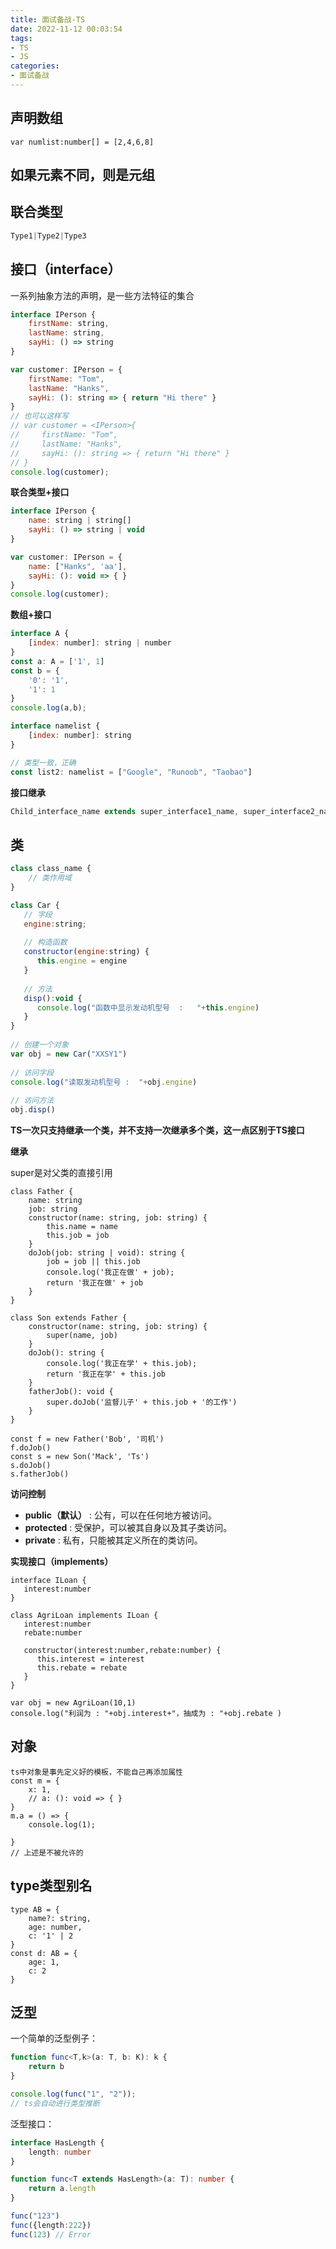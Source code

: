 ```yaml
---
title: 面试备战-TS
date: 2022-11-12 00:03:54
tags:
- TS
- JS
categories: 
- 面试备战
---
```


## **声明数组**

```tsx
var numlist:number[] = [2,4,6,8]
```

## **如果元素不同，则是元组**

## **联合类型**

```jsx
Type1|Type2|Type3
```

## 接口（interface）

一系列抽象方法的声明，是一些方法特征的集合

```jsx
interface IPerson {
    firstName: string,
    lastName: string,
    sayHi: () => string
}

var customer: IPerson = {
    firstName: "Tom",
    lastName: "Hanks",
    sayHi: (): string => { return "Hi there" }
} 
// 也可以这样写
// var customer = <IPerson>{
//     firstName: "Tom",
//     lastName: "Hanks",
//     sayHi: (): string => { return "Hi there" }
// }
console.log(customer);
```

**联合类型+接口**

```jsx
interface IPerson {
    name: string | string[]
    sayHi: () => string | void
}

var customer: IPerson = {
    name: ["Hanks", 'aa'],
    sayHi: (): void => { }
}
console.log(customer);
```

**数组+接口**

```jsx
interface A {
    [index: number]: string | number
}
const a: A = ['1', 1]
const b = {
    '0': '1',
    '1': 1
}
console.log(a,b);

interface namelist {
    [index: number]: string
}

// 类型一致，正确
const list2: namelist = ["Google", "Runoob", "Taobao"]
```

**接口继承**

```jsx
Child_interface_name extends super_interface1_name, super_interface2_name,…,super_interfaceN_name
```

## 类

```jsx
class class_name { 
    // 类作用域
}
```

```jsx
class Car { 
   // 字段
   engine:string; 
   
   // 构造函数
   constructor(engine:string) { 
      this.engine = engine 
   }  
   
   // 方法
   disp():void { 
      console.log("函数中显示发动机型号  :   "+this.engine) 
   } 
} 
 
// 创建一个对象
var obj = new Car("XXSY1")
 
// 访问字段
console.log("读取发动机型号 :  "+obj.engine)  
 
// 访问方法
obj.disp()
```

**TS一次只支持继承一个类，并不支持一次继承多个类，这一点区别于TS接口**

**继承**

super是对父类的直接引用

```tsx
class Father {
    name: string
    job: string
    constructor(name: string, job: string) {
        this.name = name
        this.job = job
    }
    doJob(job: string | void): string {
        job = job || this.job
        console.log('我正在做' + job);
        return '我正在做' + job
    }
}

class Son extends Father {
    constructor(name: string, job: string) {
        super(name, job)
    }
    doJob(): string {
        console.log('我正在学' + this.job);
        return '我正在学' + this.job
    }
    fatherJob(): void {
        super.doJob('监督儿子' + this.job + '的工作')
    }
}

const f = new Father('Bob', '司机')
f.doJob()
const s = new Son('Mack', 'Ts')
s.doJob()
s.fatherJob()
```

**访问控制**

- **public（默认）** : 公有，可以在任何地方被访问。
- **protected** : 受保护，可以被其自身以及其子类访问。
- **private** : 私有，只能被其定义所在的类访问。

**实现接口（implements）**

```tsx
interface ILoan { 
   interest:number 
} 
 
class AgriLoan implements ILoan { 
   interest:number 
   rebate:number 
   
   constructor(interest:number,rebate:number) { 
      this.interest = interest 
      this.rebate = rebate 
   } 
} 
 
var obj = new AgriLoan(10,1) 
console.log("利润为 : "+obj.interest+"，抽成为 : "+obj.rebate )
```

## 对象

```tsx
ts中对象是事先定义好的模板，不能自己再添加属性
const m = {
    x: 1,
    // a: (): void => { }
}
m.a = () => {
    console.log(1);

}
// 上述是不被允许的
```

## type类型别名

```tsx
type AB = {
    name?: string,
    age: number,
    c: '1' | 2
}
const d: AB = {
    age: 1,
    c: 2
}
```

## 泛型

一个简单的泛型例子：
```ts
function func<T,k>(a: T, b: K): k {
    return b
}

console.log(func("1", "2"));
// ts会自动进行类型推断
```

泛型接口：
```ts
interface HasLength {
    length: number
}

function func<T extends HasLength>(a: T): number {
    return a.length
}

func("123")
func({length:222})
func(123) // Error
```